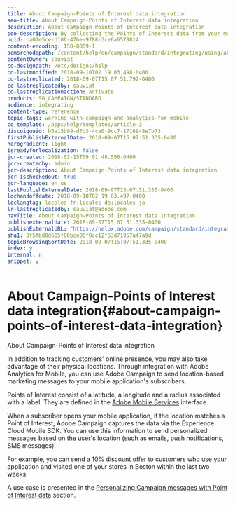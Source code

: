 ```yaml
---
title: About Campaign-Points of Interest data integration
seo-title: About Campaign-Points of Interest data integration
description: About Campaign-Points of Interest data integration
seo-description: By collecting the Points of Interest data from your mobile application's subscribers, send location-based marketing messages to your subscribers through the integration in Adobe Campaign.
uuid: ca07e5ce-d106-47be-9788-3ce6a6579814
content-encoding: ISO-8859-1
aemsrcnodepath: /content/help/en/campaign/standard/integrating/using/about-campaign-points-of-interest-data-integration
contentOwner: sauviat
cq-designpath: /etc/designs/help
cq-lastmodified: 2018-09-10T02 19 03.498-0400
cq-lastreplicated: 2018-09-07T15 07 51.792-0400
cq-lastreplicatedby: sauviat
cq-lastreplicationaction: Activate
products: SG_CAMPAIGN/STANDARD
audience: integrating
content-type: reference
topic-tags: working-with-campaign-and-analytics-for-mobile
cq-template: /apps/help/templates/article-3
discoiquuid: b5a15b99-d7d3-4ca0-9cc7-1716948e7b73
firstPublishExternalDate: 2018-09-07T15:07:51.335-0400
herogradient: light
isreadyforlocalization: false
jcr-created: 2018-03-15T09 01 48.596-0400
jcr-createdby: admin
jcr-description: About Campaign-Points of Interest data integration
jcr-ischeckedout: true
jcr-language: en_us
lastPublishExternalDate: 2018-09-07T15:07:51.335-0400
lochandoffdate: 2018-09-10T02 19 03.497-0400
loclangtag: locales fr;locales de;locales ja
lr-lastreplicatedby: sauviat@adobe.com
navTitle: About Campaign-Points of Interest data integration
publishexternaldate: 2018-09-07T15 07 51.335-0400
publishExternalURL: "https://helpx.adobe.com/campaign/standard/integrating/using/about-campaign-points-of-interest-data-integration.html"
sha1: 3f5fbd0d605f06bce86f0cc12f63d71957a47a9d
topicBrowsingSortDate: 2018-09-07T15:07:51.335-0400
index: y
internal: n
snippet: y
---
```


# About Campaign-Points of Interest data integration{#about-campaign-points-of-interest-data-integration}

About Campaign-Points of Interest data integration

In addition to tracking customers' online presence, you may also take advantage of their physical locations. Through integration with Adobe Analytics for Mobile, you can use Adobe Campaign to send location-based marketing messages to your mobile application's subscribers.

Points of Interest consist of a latitude, a longitude and a radius associated with a label. They are defined in the [Adobe Mobile Services](https://marketing.adobe.com/resources/help/en_US/mobile/home.html) interface.

When a subscriber opens your mobile application, if the location matches a Point of Interest, Adobe Campaign captures the data via the Experience Cloud Mobile SDK. You can use this information to send personalized messages based on the user's location (such as emails, push notifications, SMS messages).

For example, you can send a 10% discount offer to customers who use your application and visited one of your stores in Boston within the last two weeks.

A use case is presented in the [Personalizing Campaign messages with Point of Interest data](../../integrating/using/personalizing-campaign-messages-with-point-of-interest-data.md) section.
